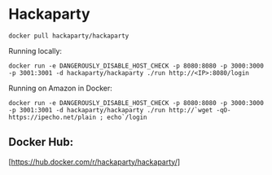 # Hackaparty

```
docker pull hackaparty/hackaparty
```

Running locally:
```
docker run -e DANGEROUSLY_DISABLE_HOST_CHECK -p 8080:8080 -p 3000:3000 -p 3001:3001 -d hackaparty/hackaparty ./run http://<IP>:8080/login
```

Running on Amazon in Docker:
```
docker run -e DANGEROUSLY_DISABLE_HOST_CHECK -p 8080:8080 -p 3000:3000 -p 3001:3001 -d hackaparty/hackaparty ./run http://`wget -qO- https://ipecho.net/plain ; echo`/login
```

## Docker Hub:
[https://hub.docker.com/r/hackaparty/hackaparty/]
